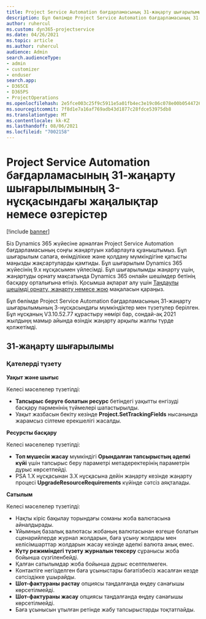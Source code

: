 ```yaml
---
title: Project Service Automation бағдарламасының 31-жаңарту шығарылымының 3-нұсқасындағы жаңалықтар немесе өзгерістер
description: Бұл бөлімде Project Service Automation бағдарламасының 31-ші жаңарту шығарылымының 3 нұсқасындағы қолжетімді мүмкіндіктер мен түзетулер берілген.
author: ruhercul
ms.custom: dyn365-projectservice
ms.date: 04/26/2021
ms.topic: article
ms.author: ruhercul
audience: Admin
search.audienceType:
- admin
- customizer
- enduser
search.app:
- D365CE
- D365PS
- ProjectOperations
ms.openlocfilehash: 2e5fce003c25f9c5911e5a01fb4ec3e19c06c078e00b054472699a522b9cd070
ms.sourcegitcommit: 7f8d1e7a16af769adb43d1877c28fdce53975db8
ms.translationtype: MT
ms.contentlocale: kk-KZ
ms.lasthandoff: 08/06/2021
ms.locfileid: "7002158"
---
```

# <a name="whats-new-or-changed-in-project-service-automation-update-release-31-v3"></a>Project Service Automation бағдарламасының 31-жаңарту шығарылымының 3-нұсқасындағы жаңалықтар немесе өзгерістер

[!include [banner](../includes/psa-now-project-operations.md)]

Біз Dynamics 365 жүйесіне арналған Project Service Automation бағдарламасының соңғы жаңартуын хабарлауға қуаныштымыз. Бұл шығарылым сапаға, өнімділікке және қолдану мүмкіндігіне қатысты маңызды жақсартуларды қамтиды. Бұл шығарылым Dynamics 365 жүйесінің 9.x нұсқасымен үйлесімді. Бұл шығарылымды жаңарту үшін, жаңартуды орнату мақсатында Dynamics 365 онлайн шешімдер бетінің басқару орталығына өтіңіз. Қосымша ақпарат алу үшін [Таңдаулы шешімді орнату, жаңарту немесе жою](/power-platform/admin/install-remove-preferred-solution) мақаласын қараңыз.

Бұл бөлімде Project Service Automation бағдарламасының 31-жаңарту шығарылымының 3-нұсқасындағы мүмкіндіктер мен түзетулер берілген. Бұл нұсқаның V3.10.52.77 құрастыру нөмірі бар, сондай-ақ 2021 жылдыңң мамыр айында өзіндік жаңарту арқылы жалпы түрде қолжетімді.

## <a name="update-release-31"></a>31-жаңарту шығарылымы

### <a name="bug-fixes"></a>Қателерді түзету

**Уақыт және шығыс**

Келесі мәселелер түзетілді:

- **Тапсырыс беруге болатын ресурс** бетіндегі уақытты енгізуді басқару пәрменінің түймелері шатастырылды.
- Уақыт жазбасын бекіту кезінде **Project.SetTrackingFields** нысанында жарамсыз сілтеме ерекшелігі жасалды.

**Ресурсты басқару**

Келесі мәселелер түзетілді:

- **Топ мүшесін жасау** мүмкіндігі **Орындалған тапсырыстың әдепкі күйі** үшін тапсырыс беру параметрі метадеректерінің параметрін дұрыс көрсетпейді.
- PSA 1.X нұсқасынан 3.X нұсқасына дейін жаңарту кезінде жаңарту процесі **UpgradeResourceRequirements** күйінде сәтсіз аяқталады.


**Сатылым**

Келесі мәселелер түзетілді:

- Нақты кіріс бақылау торындағы соманы жоба валютасына айналдырады.
- Ұйымның базалық валютасы жобаның валютасынан өзгеше болатын сценарийлерде журнал жолдарын, баға ұсыну жолдары мен келісімшарттар жолдарын жасау кезінде әдепкі валюта анық емес.
- **Күту режиміндегі түзету журналын тексеру** сұранысы жоба бойынша сүзгіленбейді.
- Қалған сатылымдар жоба бойынша дұрыс есептелмеген.
- Контактіге негізделген баға ұсыныстары бағатізбесіз жасалған кезде сәтсіздікке ұшырайды.
- **Шот-фактураны растау** опциясы таңдалғанда өңдеу санағышы көрсетілмейді.
- **Шот-фактураны жасау** опциясы таңдалғанда өңдеу санағышы көрсетілмейді.
- Баға ұсынысын ұтылған ретінде жабу тапсырыстарды тоқтатпайды.







